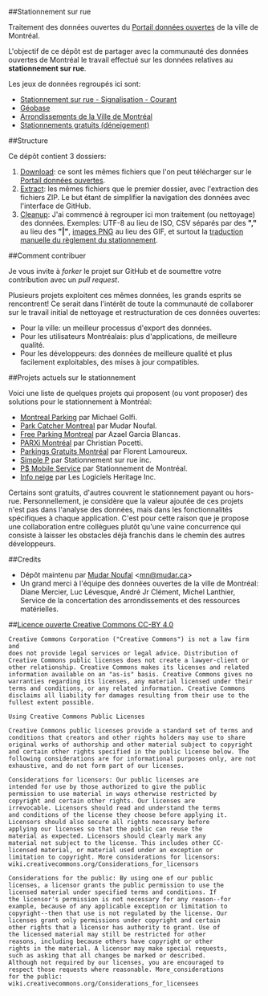 ##Stationnement sur rue

Traitement des données ouvertes du [Portail données ouvertes][lien_portail] de la ville de Montréal.

L'objectif de ce dépôt est de partager avec la communauté des données ouvertes de Montréal le travail effectué sur les données relatives au **stationnement sur rue**.

Les jeux de données regroupés ici sont:

* [Stationnement sur rue - Signalisation - Courant][lien_portail_signalisation]
* [Géobase][lien_portail_geobase]
* [Arrondissements de la Ville de Montréal][lien_portail_arrondissements]
* [Stationnements gratuits (déneigement)][lien_portail_deneigement]

##Structure

Ce dépôt contient 3 dossiers:

1. [Download][lien_depot_download]: ce sont les mêmes fichiers que l'on peut télécharger sur le [Portail données ouvertes][lien_portail].
2. [Extract][lien_depot_extract]: les mêmes fichiers que le premier dossier, avec l'extraction des fichiers ZIP. Le but étant de simplifier la navigation des données avec l'interface de GitHub.
3. [Cleanup][lien_depot_cleanup]: J'ai commencé à regrouper ici mon traitement (ou nettoyage) des données. Exemples: UTF-8 au lieu de ISO, CSV séparés par des **","** au lieu des **"|"**, [images PNG][lien_depot_imagerie] au lieu des GIF, et surtout la [traduction manuelle du règlement du stationnement][lien_depot_reglement].

##Comment contribuer

Je vous invite à *forker* le projet sur GitHub et de soumettre votre contribution avec un *pull request*.

Plusieurs projets exploitent ces mêmes données, les grands esprits se rencontrent! Ce serait dans l'intérêt de toute la communauté de collaborer sur le travail initial de nettoyage et restructuration de ces données ouvertes:
 
* Pour la ville: un meilleur processus d'export des données.
* Pour les utilisateurs Montréalais: plus d'applications, de meilleure qualité.
* Pour les développeurs: des données de meilleure qualité et plus facilement exploitables, des mises à jour compatibles.

##Projets actuels sur le stationnement

Voici une liste de quelques projets qui proposent (ou vont proposer) des solutions pour le stationnement à Montréal:

* [Montreal Parking](https://play.google.com/store/apps/details?id=com.MichaelGolfi.MontrealParking) par Michael Golfi.
* [Park Catcher Montreal](https://github.com/mudar/ParkCatcher) par Mudar Noufal.
* [Free Parking Montreal](http://www.appcto.com/?page=projects&id=1) par Azael Garcia Blancas.
* [PARXi Montréal](http://parxiapp.com/) par Christian Pocetti.
* [Parkings Gratuits Montréal](https://play.google.com/store/apps/details?id=fr.florentlamoureux.parkingmontrealdeneigement) par Florent Lamoureux.
* [Simple P](http://p.ruemtl.com) par Stationnement sur rue inc.
* [P$ Mobile Service](https://play.google.com/store/apps/details?id=tc.tc.scsm.phonegap) par Stationnement de Montréal.
* [Info neige](http://www.heritagesoftware.ca/portfolio-item/defi-info-neige-2014/) par Les Logiciels Heritage Inc.

Certains sont gratuits, d'autres couvrent le stationnement payant ou hors-rue. Personnellement, je considère que la valeur ajoutée de ces projets n'est pas dans l'analyse des données, mais dans les fonctionnalités spécifiques à chaque application. C'est pour cette raison que je propose une collaboration entre collègues plutôt qu'une vaine concurrence qui consiste à laisser les obstacles déjà franchis dans le chemin des autres développeurs.

##Credits

* Dépôt maintenu par [Mudar Noufal][lien_github_mudar]  &lt;<mn@mudar.ca>&gt;
* Un grand merci à l'équipe des données ouvertes de la ville de Montréal: Diane Mercier, Luc Lévesque, André Jr Clément, Michel Lanthier, Service de la concertation des arrondissements et des ressources matérielles.

##[Licence ouverte Creative Commons CC-BY 4.0][lien_portail_licence]

    Creative Commons Corporation ("Creative Commons") is not a law firm and
    does not provide legal services or legal advice. Distribution of
    Creative Commons public licenses does not create a lawyer-client or
    other relationship. Creative Commons makes its licenses and related
    information available on an "as-is" basis. Creative Commons gives no
    warranties regarding its licenses, any material licensed under their
    terms and conditions, or any related information. Creative Commons
    disclaims all liability for damages resulting from their use to the
    fullest extent possible.

    Using Creative Commons Public Licenses

    Creative Commons public licenses provide a standard set of terms and
    conditions that creators and other rights holders may use to share
    original works of authorship and other material subject to copyright
    and certain other rights specified in the public license below. The
    following considerations are for informational purposes only, are not
    exhaustive, and do not form part of our licenses.

    Considerations for licensors: Our public licenses are
    intended for use by those authorized to give the public
    permission to use material in ways otherwise restricted by
    copyright and certain other rights. Our licenses are
    irrevocable. Licensors should read and understand the terms
    and conditions of the license they choose before applying it.
    Licensors should also secure all rights necessary before
    applying our licenses so that the public can reuse the
    material as expected. Licensors should clearly mark any
    material not subject to the license. This includes other CC-
    licensed material, or material used under an exception or
    limitation to copyright. More considerations for licensors:
    wiki.creativecommons.org/Considerations_for_licensors

    Considerations for the public: By using one of our public
    licenses, a licensor grants the public permission to use the
    licensed material under specified terms and conditions. If
    the licensor's permission is not necessary for any reason--for
    example, because of any applicable exception or limitation to
    copyright--then that use is not regulated by the license. Our
    licenses grant only permissions under copyright and certain
    other rights that a licensor has authority to grant. Use of
    the licensed material may still be restricted for other
    reasons, including because others have copyright or other
    rights in the material. A licensor may make special requests,
    such as asking that all changes be marked or described.
    Although not required by our licenses, you are encouraged to
    respect those requests where reasonable. More_considerations
    for the public: 
    wiki.creativecommons.org/Considerations_for_licensees

[lien_portail]: http://donnees.ville.montreal.qc.ca/
[lien_portail_signalisation]: http://donnees.ville.montreal.qc.ca/dataset/stationnement-sur-rue-signalisation-courant
[lien_portail_geobase]: http://donnees.ville.montreal.qc.ca/dataset/geobase
[lien_portail_deneigement]: http://donnees.ville.montreal.qc.ca/dataset/stationnements-gratuits
[lien_portail_arrondissements]: http://donnees.ville.montreal.qc.ca/dataset/polygones-arrondissements
[lien_portail_licence]: http://donnees.ville.montreal.qc.ca/licence-2014/
[lien_github_mudar]: https://github.com/mudar
[lien_depot_download]: https://github.com/mudar/StationnementSurRueMontreal/tree/master/01_download
[lien_depot_extract]: https://github.com/mudar/StationnementSurRueMontreal/tree/master/02_extract
[lien_depot_cleanup]: https://github.com/mudar/StationnementSurRueMontreal/tree/master/03_cleanup
[lien_depot_imagerie]: https://github.com/mudar/StationnementSurRueMontreal/tree/master/03_cleanup/Imagerie%20des%20panneaux/png
[lien_depot_reglement]: https://github.com/mudar/StationnementSurRueMontreal/tree/master/03_cleanup/Signalisation-description-panneau/panneaux_reglement_2012.csv
[projet_montrealparking]: https://play.google.com/store/apps/details?id=com.MichaelGolfi.MontrealParking
[projet_parkcatcher]: https://github.com/mudar/ParkCatcher
[projet_appcto]: http://www.appcto.com/?page=projects&id=1
[projet_parxi]: http://parxiapp.com/
[projet_parkingmontrealdeneigement]: https://play.google.com/store/apps/details?id=fr.florentlamoureux.parkingmontrealdeneigement
[projet_scsm]: https://play.google.com/store/apps/details?id=tc.tc.scsm.phonegap
[projet_infoneige]: http://www.heritagesoftware.ca/portfolio-item/defi-info-neige-2014/
